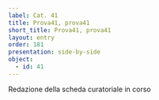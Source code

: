 ```yaml
---
label: Cat. 41
title: Prova41, prova41
short_title: Prova41, prova41
layout: entry
order: 181
presentation: side-by-side
object:
  - id: 41
---
```


Redazione della scheda curatoriale in corso
